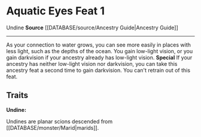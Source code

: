 ﻿---
feat: Aquatic Eyes
id: '2605'
level: '1'
name: Aquatic Eyes
rarity: Common
source: '[[DATABASE/source/Ancestry Guide|Ancestry Guide]]'
trait:
- '[[DATABASE/trait/Undine|Undine]]'
type: Feat

---
# Aquatic Eyes <span class="item-type">Feat 1</span>

<span class="item-trait">Undine</span>
**Source** [[DATABASE/source/Ancestry Guide|Ancestry Guide]]

---
As your connection to water grows, you can see more easily in places with less light, such as the depths of the ocean. You gain low-light vision, or you gain darkvision if your ancestry already has low-light vision.
**Special** If your ancestry has neither low-light vision nor darkvision, you can take this ancestry feat a second time to gain darkvision. You can't retrain out of this feat.

## Traits

**Undine:**

Undines are planar scions descended from [[DATABASE/monster/Marid|marids]].